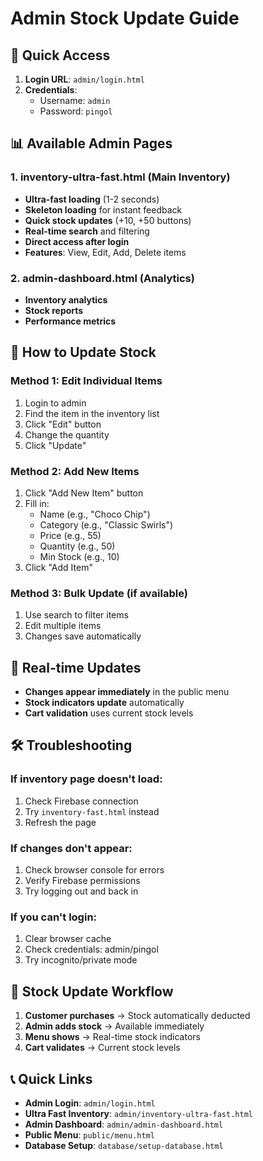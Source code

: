 # Admin Stock Update Guide

## 🚀 Quick Access
1. **Login URL**: `admin/login.html`
2. **Credentials**: 
   - Username: `admin`
   - Password: `pingol`

## 📊 Available Admin Pages

### 1. **inventory-ultra-fast.html** (Main Inventory)
- **Ultra-fast loading** (1-2 seconds)
- **Skeleton loading** for instant feedback
- **Quick stock updates** (+10, +50 buttons)
- **Real-time search** and filtering
- **Direct access after login**
- **Features**: View, Edit, Add, Delete items

### 2. **admin-dashboard.html** (Analytics)
- **Inventory analytics**
- **Stock reports**
- **Performance metrics**

## 🔧 How to Update Stock

### **Method 1: Edit Individual Items**
1. Login to admin
2. Find the item in the inventory list
3. Click "Edit" button
4. Change the quantity
5. Click "Update"

### **Method 2: Add New Items**
1. Click "Add New Item" button
2. Fill in:
   - Name (e.g., "Choco Chip")
   - Category (e.g., "Classic Swirls")
   - Price (e.g., 55)
   - Quantity (e.g., 50)
   - Min Stock (e.g., 10)
3. Click "Add Item"

### **Method 3: Bulk Update (if available)**
1. Use search to filter items
2. Edit multiple items
3. Changes save automatically

## 📱 Real-time Updates
- **Changes appear immediately** in the public menu
- **Stock indicators update** automatically
- **Cart validation** uses current stock levels

## 🛠️ Troubleshooting

### **If inventory page doesn't load:**
1. Check Firebase connection
2. Try `inventory-fast.html` instead
3. Refresh the page

### **If changes don't appear:**
1. Check browser console for errors
2. Verify Firebase permissions
3. Try logging out and back in

### **If you can't login:**
1. Clear browser cache
2. Check credentials: admin/pingol
3. Try incognito/private mode

## 🔄 Stock Update Workflow
1. **Customer purchases** → Stock automatically deducted
2. **Admin adds stock** → Available immediately
3. **Menu shows** → Real-time stock indicators
4. **Cart validates** → Current stock levels

## 📞 Quick Links
- **Admin Login**: `admin/login.html`
- **Ultra Fast Inventory**: `admin/inventory-ultra-fast.html`
- **Admin Dashboard**: `admin/admin-dashboard.html`
- **Public Menu**: `public/menu.html`
- **Database Setup**: `database/setup-database.html`
